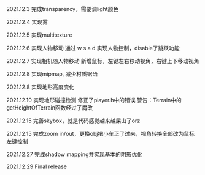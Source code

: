 2021.12.3 完成transparency，需要调light颜色

2021.12.4 实现雾

2021.12.5 实现multitexture

2021.12.6 实现人物移动
通过 w s a d 实现人物控制，disable了跳跃功能

2021.12.7 实现相机随人物移动
新增鼠标，左键左右移动视角，右键上下移动视角

2021.12.8 实现mipmap, 减少材质锯齿

2021.12.8 实现地形高度变化

2021.12.10 实现地形碰撞检测
修正了player.h中的错误
警告：Terrain中的getHeightOfTerrain函数经过了魔改

2021.12.15 完善skybox，就是代码感觉越来越屎山了orz

2021.12.15 完成zoom in/out，更换obj把小车正了过来，视角转换全部改为鼠标左键控制

2021.12.27 完成shadow mapping并实现基本的阴影优化

2021.12.29 Final release